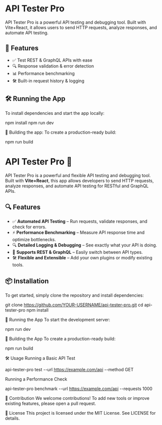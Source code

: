 # API Tester Pro

API Tester Pro is a powerful API testing and debugging tool. 
Built with Vite+React, it allows users to send HTTP requests, analyze responses, and automate API testing.

## 🚀 Features
- ✅ Test REST & GraphQL APIs with ease
- 🔍 Response validation & error detection
- 📊 Performance benchmarking
- 🛠 Built-in request history & logging

## 🛠 Running the App
To install dependencies and start the app locally:

npm install
npm run dev

🔧 Building the app: To create a production-ready build:

npm run build

# API Tester Pro 🚀

API Tester Pro is a powerful and flexible API testing and debugging tool.  
Built with **Vite+React**, this app allows developers to send HTTP requests, analyze responses, and automate API testing for RESTful and GraphQL APIs.

## 🔍 Features
- ✅ **Automated API Testing** – Run requests, validate responses, and check for errors.
- ⚡ **Performance Benchmarking** – Measure API response time and optimize bottlenecks.
- 🔍 **Detailed Logging & Debugging** – See exactly what your API is doing.
- 🔄 **Supports REST & GraphQL** – Easily switch between API types.
- 🛠 **Flexible and Extensible** – Add your own plugins or modify existing tools.

## 📦 Installation
To get started, simply clone the repository and install dependencies:

git clone https://github.com/YOUR-USERNAME/api-tester-pro.git
cd api-tester-pro
npm install

🚀 Running the App To start the development server:

npm run dev

🔧 Building the App To create a production-ready build:

npm run build

🛠 Usage Running a Basic API Test

api-tester-pro test --url https://example.com/api --method GET

Running a Performance Check

api-tester-pro benchmark --url https://example.com/api --requests 1000

📝 Contribution
We welcome contributions! To add new tools or improve existing features, please open a pull request.

📜 License
This project is licensed under the MIT License. See LICENSE for details.
